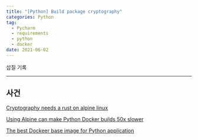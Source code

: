 ```yaml
---  
title: "[Python] Build package cryptography"  
categories: Python  
tag:
  - Pycharm
  - requirements
  - python
  - docker
date: 2021-06-02
---  
```


삽질 기록

---

## 사건


[Cryptography needs a rust on alpine linux](https://cryptography.io/en/latest/installation/#alpine)


[Using Alpine can make Python Docker builds 50x slower](https://pythonspeed.com/articles/alpine-docker-python/)

[The best Dockeer base image for Python application](https://pythonspeed.com/articles/base-image-python-docker-images/)